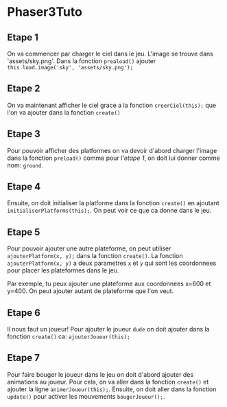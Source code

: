 # Phaser3Tuto

## Etape 1
On va commencer par charger le ciel dans le jeu. L'image se trouve dans 'assets/sky.png'. 
Dans la fonction `preaload()` ajouter `this.load.image('sky', 'assets/sky.png');`

## Etape 2
On va maintenant afficher le ciel grace a la fonction `creerCiel(this);` que l'on va ajouter dans la fonction `create()`

## Etape 3
Pour pouvoir afficher des platformes on va devoir d'abord charger l'image dans la fonction `preload()` comme pour *l'etape 1*, on doit lui donner comme nom: `ground`.

## Etape 4
Ensuite, on doit initialiser la platforme dans la fonction `create()` en ajoutant `initialiserPlatforms(this);`. On peut voir ce que ca donne dans le jeu. 

## Etape 5
Pour pouvoir ajouter une autre plateforme, on peut utiliser `ajouterPlatform(x, y);` dans la fonction `create()`. La fonction `ajouterPlatform(x, y)` a deux parametres `x` et `y` qui sont les coordonnees pour placer les plateformes dans le jeu.

Par exemple, tu peux ajouter une plateforme aux coordonnees x=600 et y=400. On peut ajouter autant de plateforme que l'on veut.

## Etape 6
Il nous faut un joueur! Pour ajouter le joueur `dude` on doit ajouter dans la fonction `create()` ca: `ajouterJoueur(this);`

## Etape 7
Pour faire bouger le joueur dans le jeu on doit d'abord ajouter des animations au joueur. Pour cela, on va aller dans la fonction `create()` et ajouter la ligne `animerJoueur(this);`. Ensuite, on doit aller dans la fonction `update()` pour activer les mouvements `bougerJoueur();`.
